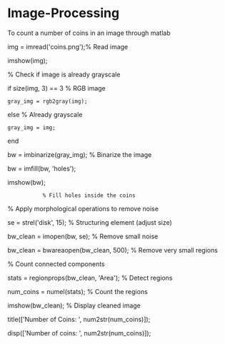 # Image-Processing
To count a number of coins in an image through matlab


img = imread('coins.png');% Read image

imshow(img);

% Check if image is already grayscale

if size(img, 3) == 3                      % RGB image

    gray_img = rgb2gray(img);  
    
else                                       % Already grayscale

    gray_img = img;  
    
end

bw = imbinarize(gray_img);                % Binarize the image

bw = imfill(bw, 'holes');  

imshow(bw);

               % Fill holes inside the coins

% Apply morphological operations to remove noise

se = strel('disk', 15);                   % Structuring element (adjust size)

bw_clean = imopen(bw, se);                % Remove small noise

bw_clean = bwareaopen(bw_clean, 500);     % Remove very small regions

% Count connected components

stats = regionprops(bw_clean, 'Area');    % Detect regions

num_coins = numel(stats);                 % Count the regions

imshow(bw_clean);                         % Display cleaned image

title(['Number of Coins: ', num2str(num_coins)]);

disp(['Number of coins: ', num2str(num_coins)]);
